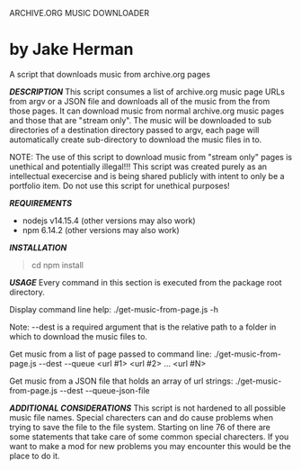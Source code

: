 ARCHIVE.ORG MUSIC DOWNLOADER

by Jake Herman
===============================================================
A script that downloads music from archive.org pages

***DESCRIPTION***
This script consumes a list of archive.org music page URLs from argv or a JSON file
and downloads all of the music from the from those pages. It can download music from
normal archive.org music pages and those that are "stream only". The music will be
downloaded to sub directories of a destination directory passed to argv, each page
will automatically create sub-directory to download the music files in to. 

NOTE: The use of this script to download music from "stream only" pages is unethical
and potentially illegal!!! This script was created purely as an intellectual execercise
and is being shared publicly with intent to only be a portfolio item. Do not use this script
for unethical purposes!

***REQUIREMENTS***
- nodejs v14.15.4 (other versions may also work)
- npm 6.14.2 (other versions may also work)

***INSTALLATION***
>cd <package root directory>
>npm install

***USAGE***
Every command in this section is executed from the package root directory.

Display command line help:
./get-music-from-page.js -h

Note: --dest is a required argument that is the relative path to a folder in which to download the 
music files to.

Get music from a list of page passed to command line:
./get-music-from-page.js --dest <dest dir> --queue <url #1> <url #2> ... <url #N>

Get music from a JSON file that holds an array of url strings:
./get-music-from-page.js --dest <dest dir> --queue-json-file <relative path to json file>

***ADDITIONAL CONSIDERATIONS***
This script is not hardened to all possible music file names. Special charecters can and do
cause problems when trying to save the file to the file system. Starting on line 76 of there
are some statements that take care of some common special charecters. If you want to make a mod
for new problems you may encounter this would be the place to do it.
